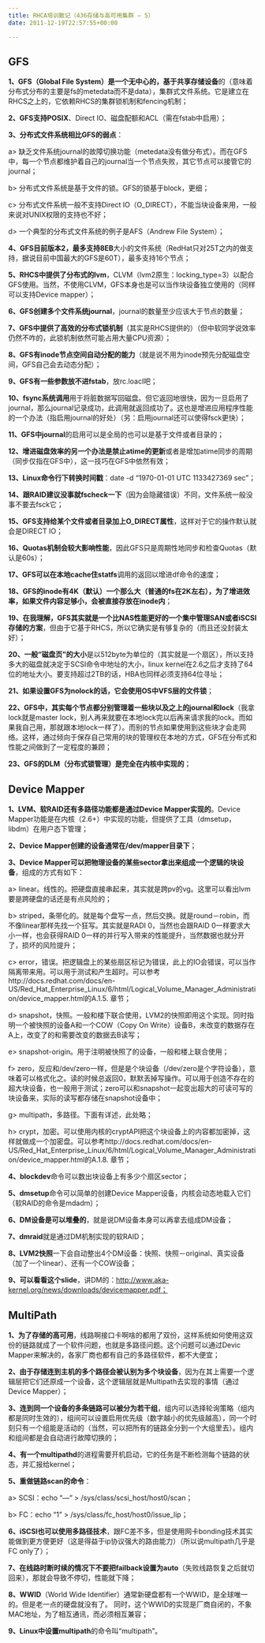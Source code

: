 ```yaml
---
title: RHCA培训散记（436存储与高可用集群 – 5）
date: 2011-12-19T22:57:55+00:00

---
```

## GFS

**1、GFS（Global File System）是一个无中心的，基于共享存储设备**的（意味着分布式分布的主要是fs的metedata而不是data），集群式文件系统。它是建立在RHCS之上的，它依赖RHCS的集群锁机制和fencing机制；

**2、GFS支持POSIX**、Direct IO、磁盘配额和ACL（需在fstab中启用）；

**3、分布式文件系统相比GFS的弱点**：
  
a> 缺乏文件系统journal的故障切换功能（metedata没有做分布式）。而在GFS中，每一个节点都维护着自己的journal当一个节点失败，其它节点可以接管它的journal；
  
b> 分布式文件系统是基于文件的锁。GFS的锁基于block，更细；
  
c> 分布式文件系统一般不支持Direct IO（O_DIRECT），不能当块设备来用，一般来说对UNIX权限的支持也不好；
  
d> 一个典型的分布式文件系统的例子是AFS（Andrew File System）；

**4、GFS目前版本2，最多支持8EB**大小的文件系统（RedHat只对25T之内的做支持，据说目前中国最大的GFS是60T），最多支持16个节点；

**5、RHCS中提供了分布式的lvm**，CLVM（lvm2原生：locking_type=3）以配合GFS使用。当然，不使用CLVM，GFS本身也是可以当作块设备独立使用的（同样可以支持Device mapper）；

**6、GFS创建多个文件系统journal**，journal的数量至少应该大于节点的数量；

**7、GFS中提供了高效的分布式锁机制**（其实是RHCS提供的）（但中软同学说效率仍然不咋的，此锁机制依然可能占用大量CPU资源）；

**8、GFS有inode节点空间自动分配的能力**（就是说不用为inode预先分配磁盘空间，GFS自己会去动态分配）；

**9、GFS有一些参数放不进fstab**，放rc.loacl吧；

**10、fsync系统调用**用于将脏数据写回磁盘。但它返回地很快，因为一旦启用了journal，那么journal记录成功，此调用就返回成功了。这也是增进应用程序性能的一个办法（指启用journal的好处）（另：启用journal还可以使得fsck更快）；

**11、GFS中journal**的启用可以是全局的也可以是基于文件或者目录的；

**12、增进磁盘效率的另一个办法是禁止atime的更新**或者是增加atime同步的周期（同步仅指在GFS中），这一技巧在GFS中依然有效；

**13、Linux命令行下转换时间戳**：date -d &#8220;1970-01-01 UTC 1133427369 sec&#8221;；

**14、跟RAID建议没事就fscheck一下**（因为会隐藏错误）不同，文件系统一般没事不要去fsck它；

**15、GFS支持给某个文件或者目录加上O_DIRECT属性**，这样对于它的操作默认就会是DIRECT IO；

**16、Quotas机制会较大影响性能**，因此GFS只是周期性地同步和检查Quotas（默认是60s）；

**17、GFS可以在本地cache住statfs**调用的返回以增进df命令的速度；

**18、GFS的inode有4K（默认）一个那么大（普通的fs在2K左右），为了增进效率，如果文件内容足够小，会被直接存放在inode内**；

**19、在我理解，GFS其实就是一个比NAS性能更好的一个集中管理SAN或者iSCSI存储的方案**，但由于它基于RHCS，所以它确实是有够复杂的（而且还没封装太好）；

**20、一般“磁盘页”的大小**是以512byte为单位的（其实就是一个扇区），所以支持多大的磁盘就决定于SCSI命令中地址的大小，linux kernel在2.6之后才支持了64位的地址大小。要支持超过2TB的话，HBA也同样必须支持64位寻址；

**21、如果设置GFS为nolock的话，它会使用OS中VFS层的文件锁**；

**22、GFS中，其实每个节点都分别管理着一些块以及之上的journal和lock**（我拿lock就是master lock，别人再来就要在本地lock完以后再来请求我的lock。而如果我自己用，那就跟本地lock一样了）。而别的节点如果使用到这些块才会走网络。这样，通过倾向于保存自己常用的块的管理权在本地的方式，GFS在分布式和性能之间做到了一定程度的兼顾；

**23、GFS的DLM（分布式锁管理）是完全在内核中实现的**；



## Device Mapper

**1、LVM、软RAID还有多路径功能都是通过Device Mapper实现的**。Device Mapper功能是在内核（2.6+）中实现的功能，但提供了工具（dmsetup，libdm）在用户态下管理；

**2、Device Mapper创建的设备通常在/dev/mapper目录下**；

**3、Device Mapper可以把物理设备的某些sector拿出来组成一个逻辑的块设备**，组成的方式有如下：
  
a> linear。线性的。把硬盘直接串起来，其实就是跨pv的vg。这里可以看出lvm要是跨硬盘的话还是有点风险的；
  
b> striped，条带化的。就是每个盘写一点，然后交换。就是round－robin，而不像linear那样先找一个狂写。其实就是RADI 0，当然也会跟RAID 0一样要求大小一样，也会获得RAID 0一样的并行写入带来的性能提升，当然数据也就分开了，损坏的风险提升；
  
c> error，错误。把逻辑盘上的某些扇区标记为错误，此上的IO会错误，可以当作隔离带来用。可以用于测试和产生超时。可以参考http://docs.redhat.com/docs/en-US/Red\_Hat\_Enterprise\_Linux/6/html/Logical\_Volume\_Manager\_Administration/device_mapper.html的A.1.5. 章节；
  
d> snapshot，快照。一般和楼下联合使用，LVM2的快照即用这个实现。同时指明一个被快照的设备A和一个COW（Copy On Write）设备B，未改变的数据存在A上，改变了的和需要改变的数据去B读写；
  
e> snapshot-origin。用于注明被快照了的设备，一般和楼上联合使用；
  
f> zero，反应和/dev/zero一样，但是是个块设备（/dev/zero是个字符设备），意味着可以格式化之。读的时候总返回0，默默丢掉写操作。可以用于创造不存在的超大块设备，也一般用于测试；zero可以和snapshot一起变出超大的可读可写的块设备来，实际的读写都存储在snapshot设备中；
  
g> multipath，多路径。下面有详述，此处略；
  
h> crypt，加密。可以使用内核的cryptAPI把这个块设备上的内容都加密掉，这样就做成一个加密盘。可以参考http://docs.redhat.com/docs/en-US/Red\_Hat\_Enterprise\_Linux/6/html/Logical\_Volume\_Manager\_Administration/device_mapper.html的A.1.8. 章节；

**4、blockdev**命令可以数出块设备上有多少个扇区sector；

**5、dmsetup**命令可以简单的创建Device Mapper设备，内核会动态地载入它们（软RAID的命令是mdadm）；

**6、DM设备是可以堆叠的**，就是说DM设备本身可以再拿去组成DM设备；

**7、dmraid**就是通过DM机制实现的软RAID；

**8、LVM2快照**一下会自动整出4个DM设备：快照、快照－original、真实设备（加了一个linear）、还有一个COW设备；

**9、可以看看这个slide**，讲DM的：http://www.aka-kernel.org/news/downloads/devicemapper.pdf；



## MultiPath

**1、为了存储的高可用**，线路啊接口卡啊啥的都用了双份，这样系统如何使用这双份的链路就成了一个软件问题，也就是多路径问题。这个问题可以通过Devic Mapper来解决的，各家厂商也都有自己的多路径软件，都不大便宜；

**2、由于存储连到主机的多个路径会被认别为多个块设备**，因为在其上需要一个逻辑层把它们还原成一个设备，这个逻辑层就是Multipath去实现的事情（通过Device Mapper）；

**3、连到同一个设备的多条链路可以被分为若干组**，组内可以选择轮询策略（组内都是同时生效的），组间可以设置启用优先级（数字越小的优先级越高），同一个时刻只有一个组能是活动的（当然，可以把所有的链路全分到一个大组里去）。组内和组间都是会自动进行故障切换的；

**4、有一个multipathd**的进程需要开机启动，它的任务是不断检测每个链路的状态，并汇报给kernel；

**5、重做链路scan的命令**：
  
a> SCSI：echo &#8220;&#8212;&#8221; > /sys/class/scsi_host/host0/scan；
  
b> FC：echo &#8220;1&#8221; > /sys/class/fc\_host/host0/issue\_lip；

**6、iSCSI也可以使用多路径技术**，跟FC差不多，但是使用网卡bonding技术其实能做到更方便更好（这是得益于ip协议强大的路由能力）（所以说multipath几乎是FC only了）；

**7、在线路时断时续的情况下不要把failback设置为auto**（失败线路恢复之后就切回来），那就会导致不停切，性能就下降；

**8、WWID**（World Wide Identifier）通常新硬盘都有一个WWID，是全球唯一的。但是老一点的硬盘就没有了。 同时，这个WWID的实现是厂商自闭的，不象MAC地址，为了相互通讯，而必须相互兼容；

**9、Linux中设置multipath**的命令叫“multipath”。
